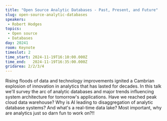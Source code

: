 ```yaml
---
title: "Open Source Analytic Databases - Past, Present, and Future"
slug: open-source-analytic-databases
speakers:
 - Robert Hodges
topics: 
 - Open source
 - Databases
day: 20241
room: Keynote
timeslot: 2
time_start: 2024-11-19T16:10:00.000Z
time_end:   2024-11-19T16:35:00.000Z
gridarea: 2/2/3/4
---
```


Rising floods of data and technology improvements ignited a Cambrian explosion of innovation in analytics that has lasted for decades. In this talk we'll survey the arc of analytic databases and major trends influencing system architecture for tomorrow's applications. Have we reached peak cloud data warehouse? Why is AI leading to disaggregation of analytic database systems? And what's a real-time data lake? Most important, why are analytics just so darn fun to work on?!!